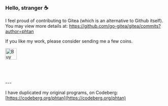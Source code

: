 ### Hello, stranger ☕


<p>
I feel proud of contributing 
to Gitea (which is an alternative to Github itself). 
You may view more details at: 

<a href="https://github.com/go-gitea/gitea/commits?author=phtan">
https://github.com/go-gitea/gitea/commits?author=phtan
</a>
<p>
<p>
If you like my work, please consider sending 
me a few coins.
</p>

<a href='https://ko-fi.com/O4O8EOWEK' target='_blank'><img height='36' style='border:0px;height:36px;' src='https://cdn.ko-fi.com/cdn/kofi2.png?v=3' border='0' alt='Buy Me a Coffee at ko-fi.com' /></a>

<br />
<br />
<br />
---

I have duplicated my original programs, on Codeberg: [https://codeberg.org/phtan](https://codeberg.org/phtan)





<!--
**phtan/phtan** is a ✨ _special_ ✨ repository because its `README.md` (this file) appears on your GitHub profile.

Here are some ideas to get you started:

- 🔭 I’m currently working on ...
- 🌱 I’m currently learning ...
- 👯 I’m looking to collaborate on ...
- 🤔 I’m looking for help with ...
- 💬 Ask me about ...
- 📫 How to reach me: ...
- 😄 Pronouns: ...
- ⚡ Fun fact: ...
-->
